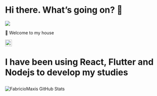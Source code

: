 # Hi there. What’s going on?  👋
<p><p/>
<p><p/>
<p><p/>
<p><p/>
<img src="https://img.shields.io/static/v1?label=I'm&message=Fabricio-Maxis&color=1E90FF&style=for-the-badge&logo=ghost"/>
<p><p/>
<p><p/>
<p><p/>
<p><p/>
<div align="left"> 🚀 Welcome to my house </div>
<p><p/>
<p><p/>
<p><p/>
<p><p/>
<a target="_blank" href="https://www.linkedin.com/in/fabriciomaxis0913/">
  <img align="left" alt="LinkdeIN" width="22px" src="https://cdn.jsdelivr.net/npm/simple-icons@v3/icons/linkedin.svg" /></a> 
  <br>
  
# <p>I have been using React, Flutter and Nodejs to develop my studies<p/>
<p><p/>
<p><p/>
<p><p/>
<p><p/>

![FabricioMaxis GitHub Stats](https://github-readme-stats.vercel.app/api?username=fabricioMaxis&show_icons=true)




<!--
**fabricioMaxis/fabricioMaxis** is a ✨ _special_ ✨ repository because its `README.md` (this file) appears on your GitHub profile.

Here are some ideas to get you started:

- 🔭 I’m currently working on ...
- 🌱 I’m currently learning ...
- 👯 I’m looking to collaborate on ...
- 🤔 I’m looking for help with ...
- 💬 Ask me about ...
- 📫 How to reach me: ...
- 😄 Pronouns: ...
- ⚡ Fun fact: ...
-->
